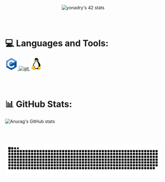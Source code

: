 <p align="center">
  <img src="https://badge.mediaplus.ma/levi/yonadry" alt="yonadry's 42 stats" /></a>
</p>

<br><br>
# 💻 Languages and Tools:
<p align="left"> <a href="https://www.cprogramming.com/" target="_blank" rel="noreferrer"> <img src="https://raw.githubusercontent.com/devicons/devicon/master/icons/c/c-original.svg" alt="c" width="40" height="40"/> </a> <a href="https://git-scm.com/" target="_blank" rel="noreferrer"> <img src="https://www.vectorlogo.zone/logos/git-scm/git-scm-icon.svg" alt="git" width="40" height="40"/> </a> <a href="https://www.linux.org/" target="_blank" rel="noreferrer"> <img src="https://raw.githubusercontent.com/devicons/devicon/master/icons/linux/linux-original.svg" alt="linux" width="40" height="40"/> </a> </p>


  <br><br>
# 📊 GitHub Stats:
![Anurag's GitHub stats](https://github-readme-stats.vercel.app/api?username=anuraghazra&show_icons=true&theme=radical)



<br><br><br>
<img align="center" src="https://raw.githubusercontent.com/Platane/snk/output/github-contribution-grid-snake.svg" />

